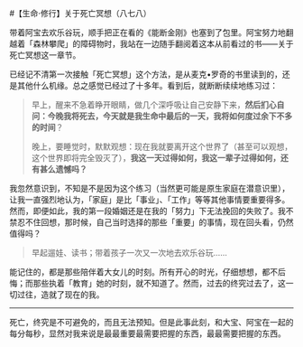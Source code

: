 #【生命⋅修行】关于死亡冥想（八七八）

带着阿宝去欢乐谷玩，顺手把正在看的《能断金刚》也塞到了包里。阿宝努力地翻越着「森林攀爬」的障碍物时，我站在一边随手翻阅着这本从前看过的书——关于死亡冥想这一章节。

已经记不清第一次接触「死亡冥想」这个方法，是从麦克•罗奇的书里读到的，还是其他什么机缘。总之感觉已经过了十多年。看到后，就断断续续地练习过：

> 早上，醒来不急着睁开眼睛，做几个深呼吸让自己安静下来，**然后扪心自问：今晚我将死去，今天就是我生命中最后的一天，我将如何度过余下不多的时间**？
>
> 晚上，要睡觉时，默默观想：现在我就要离开这个世界了（甚至可以观想，这个世界即将完全毁灭了），**我这一天过得如何，我这一辈子过得如何，还有甚么遗憾吗？**

我忽然意识到，不知是不是因为这个练习（当然更可能是原生家庭在潜意识里），让我一直强烈地认为，「家庭」是比「事业」、「工作」等等其他事情要重要得多。然而，即便如此，我的第一段婚姻还是在我的「努力」下无法挽回的失败了。我不禁忍不住回想，那时候，自己当时选择的那些「重要」的事情，现在回头看，仍然值得吗？

> 早起遛娃、读书；带着孩子一次又一次地去欢乐谷玩……

能记住的，都是那些陪伴着大女儿的时刻。所有开心的时光，仔细想想，都不后悔；而那些执着「教育」她的时刻，就不知道了。然而，过去的终究过去了，这一切过往，造就了现在的我。



----

死亡，终究是不可避免的，而且无法预知。但是此事此刻，和大宝、阿宝在一起的每分每秒，显然对我来说是最最重要最需要把握的东西，最最需要把握的东西。